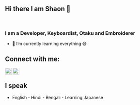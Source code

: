 ## Hi there I am Shaon 👋

<br/>

### I am a Developer, Keyboardist, Otaku and Embroiderer
- 🌱 I’m currently learning everything :sweat_smile:


## Connect with me:

[<img align="left" alt="shaon | LinkedIn" width="22px" src="https://cdn.jsdelivr.net/npm/simple-icons@v3/icons/linkedin.svg" />](https://www.linkedin.com/in/shaon-baidya-b14927169/)
[<img align="left" alt="shaon | Instagram" width="22px" src="https://cdn.jsdelivr.net/npm/simple-icons@v3/icons/instagram.svg" />](https://www.instagram.com/shaondesu/)

<br/>


## I speak
- English   - Hindi   - Bengali   - Learning Japanese

<br/>

<!--
**kenkaneki0625/kenkaneki0625** is a ✨ _special_ ✨ repository because its `README.md` (this file) appears on your GitHub profile.

Here are some ideas to get you started:

- 🔭 I’m currently working on ...
- 🌱 I’m currently learning ...
- 👯 I’m looking to collaborate on ...
- 🤔 I’m looking for help with ...
- 💬 Ask me about ...
- 📫 How to reach me: ...
- 😄 Pronouns: ...
- ⚡ Fun fact: ...
-->
